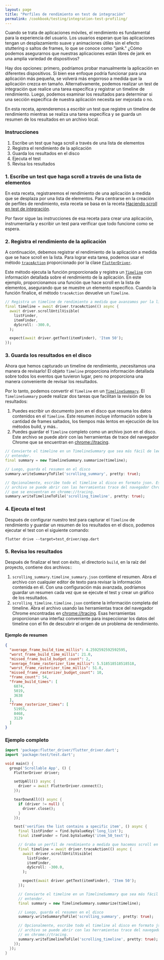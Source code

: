 ```yaml
---
layout: page
title: "Perfiles de rendimiento en test de integración"
permalink: /cookbook/testing/integration-test-profiling/
---
```


Cuando se trata de aplicaciones móviles, el rendimiento es fundamental para la experiencia del usuario. Los usuarios esperan que las aplicaciones tengan un desplazamiento suave y animaciones útiles sin el efecto stuttering o saltos de frames, lo que se conoce como "jank." ¿Cómo podemos asegurarnos que nuestras aplicaciones están libres de jank en una amplia variedad de dispositivos?

Hay dos opciones: primero, podríamos probar manualmente la aplicación en diferentes dispositivos. Si bien ese enfoque podría funcionar para una aplicación más pequeña, se volverá más engorroso a medida que la aplicación crezca en tamaño. Alternativamente, podemos realizar un test de integración que realice una tarea específica y registrar un timeline de rendimiento. Luego, podemos examinar los resultados para determinar si una sección específica de nuestra aplicación necesita ser mejorada o no.

En esta receta, aprenderemos a escribir un test que registre un timeline de rendimiento mientras se realiza una tarea específica y se guarda un resumen de los resultados en un archivo local.

### Instrucciones

  1. Escribe un test que haga scroll a través de una lista de elementos
  2. Registra el rendimiento de la aplicación
  3. Guarda los resultados en el disco
  4. Ejecuta el test
  5. Revisa los resultados

### 1. Escribe un test que haga scroll a través de una lista de elementos

En esta receta, registraremos el rendimiento de una aplicación a medida que se desplaza por una lista de elementos. Para centrarse en la creación de perfiles de rendimiento, esta receta se basa en la receta 
[Haciendo scroll en test de integración](/cookbook/testing/integration-test-scrolling/).

Por favor sigue las instrucciones de esa receta para crear una aplicación, instrumentarla y escribir un test para verificar que todo funcione como se espera.

### 2. Registra el rendimiento de la aplicación

A continuación, debemos registrar el rendimiento de la aplicación a medida que se hace scroll en la lista. Para lograr esta tarea, podemos usar el método
[`traceAction`](https://docs.flutter.io/flutter/flutter_driver/FlutterDriver/traceAction.html) proporcionado por la clase 
[`FlutterDriver`](https://docs.flutter.io/flutter/flutter_driver/FlutterDriver-class.html).

Este método ejecuta la función proporcionada y registra un
[`Timeline`](https://docs.flutter.io/flutter/flutter_driver/Timeline-class.html)
con información detallada sobre el rendimiento de la aplicación. En este ejemplo, proporcionamos una función que hace scroll en la lista de elementos, asegurando que se muestre un elemento específico. Cuando la función finalice, el método `traceAction` devuelve un `Timeline`.

<!-- skip -->
```dart
// Registra un timeline de rendimiento a medida que avanzamos por la lista de elementos
final timeline = await driver.traceAction(() async {
  await driver.scrollUntilVisible(
    listFinder,
    itemFinder,
    dyScroll: -300.0,
  );

  expect(await driver.getText(itemFinder), 'Item 50');
});
```

### 3. Guarda los resultados en el disco

Ahora que hemos capturado un timeline de rendimiento, ¡necesitamos una manera de revisarlo! El objeto `Timeline` proporciona información detallada sobre todos los eventos que tuvieron lugar, pero no proporciona una manera conveniente de revisar los resultados.

Por lo tanto, podemos convertir el `Timeline` en un
[`TimelineSummary`](https://docs.flutter.io/flutter/flutter_driver/TimelineSummary-class.html).
El `TimelineSummary` puede realizar dos tareas que facilitan la revisión de los resultados:

  1. Puedes escribir un documento json en el disco que resuma los datos contenidos en el `Timeline`. Este resumen incluye información sobre la cantidad de frames saltados, los tiempos más lentos en ejecución de los métodos build, y más..
  2. Puedes guardar el `Timeline` completo como un archivo json en el disco. Este archivo se puede abrir con las herramientas de trace del navegador Chrome que se encuentran en 
  [chrome://tracing](chrome://tracing).

<!-- skip -->
```dart
// Convierte el timeline en un TimelineSummary que sea más fácil de leer y
// entender.
final summary = new TimelineSummary.summarize(timeline);

// Luego, guarda el resumen en el disco
summary.writeSummaryToFile('scrolling_summary', pretty: true);

// Opcionalmente, escribe todo el timeline al disco en formato json. Este
// archivo se puede abrir con las herramientas trace del navegador Chrome 
// que se encuentran en chrome://tracing.
summary.writeTimelineToFile('scrolling_timeline', pretty: true);
```

### 4. Ejecuta el test

Después de configurar nuestro test para capturar el `Timeline` de rendimiento y guardar un resumen de los resultados en el disco, podemos ejecutar el test con el siguiente comando:

```
flutter drive --target=test_driver/app.dart
```

### 5. Revisa los resultados

Después de finalizar el test con éxito, el directorio `build`, en la raíz del proyecto, contiene dos archivos::

  1. `scrolling_summary.timeline_summary.json` contiene el resumen. Abra el archivo con cualquier editor de texto para revisar la información contenida en él. Con una configuración más avanzada, podríamos guardar un resumen cada vez que se ejecute el test y crear un gráfico de los resultados.
  2. `scrolling_timeline.timeline.json` contiene la información completa del timeline.
  Abra el archivo usando las herramientas trace del navegador Chrome encontradas en 
  [chrome://tracing](chrome://tracing). Esas herramientas proporcionan una interfaz conveniente para inspeccionar los datos del timeline con el fin de descubrir el origen de un problema de rendimiento.

#### Ejemplo de resumen

```json
{
  "average_frame_build_time_millis": 4.2592592592592595,
  "worst_frame_build_time_millis": 21.0,
  "missed_frame_build_budget_count": 2,
  "average_frame_rasterizer_time_millis": 5.518518518518518,
  "worst_frame_rasterizer_time_millis": 51.0,
  "missed_frame_rasterizer_budget_count": 10,
  "frame_count": 54,
  "frame_build_times": [
    6874,
    5019,
    3638
  ],
  "frame_rasterizer_times": [
    51955,
    8468,
    3129
  ]
}
```

### Ejemplo completo

```dart
import 'package:flutter_driver/flutter_driver.dart';
import 'package:test/test.dart';

void main() {
  group('Scrollable App', () {
    FlutterDriver driver;

    setUpAll(() async {
      driver = await FlutterDriver.connect();
    });

    tearDownAll(() async {
      if (driver != null) {
        driver.close();
      }
    });

    test('verifies the list contains a specific item', () async {
      final listFinder = find.byValueKey('long_list');
      final itemFinder = find.byValueKey('item_50_text');

      // Graba un perfil de rendimiento a medida que hacemos scroll en la lista de elementos
      final timeline = await driver.traceAction(() async {
        await driver.scrollUntilVisible(
          listFinder,
          itemFinder,
          dyScroll: -300.0,
        );

        expect(await driver.getText(itemFinder), 'Item 50');
      });

      // Convierte el timeline en un TimelineSummary que sea más fácil de leer y
      // entender.
      final summary = new TimelineSummary.summarize(timeline);

      // Luego, guarda el resumen en el disco
      summary.writeSummaryToFile('scrolling_summary', pretty: true);

      // Opcionalmente, escribe todo el timeline al disco en formato json. Este
      // archivo se puede abrir con las herramientas trace del navegador Chrome encontradas
      // en chrome://tracing.
      summary.writeTimelineToFile('scrolling_timeline', pretty: true);
    });
  });
}
```